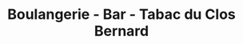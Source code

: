 ---
title: "Boulangerie - Bar - Tabac du Clos Bernard"
url: /avoudrey/boulangerie-bar-tabac-du-clos-bernard/
shop: Bäckerei
---